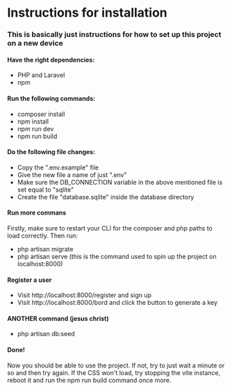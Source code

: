 # Instructions for installation

### This is basically just instructions for how to set up this project on a new device

#### Have the right dependencies:

-   PHP and Laravel
-   npm

#### Run the following commands:

-   composer install
-   npm install
-   npm run dev
-   npm run build

#### Do the following file changes:

-   Copy the ".env.example" file
-   Give the new file a name of just ".env"
-   Make sure the DB_CONNECTION variable in the above mentioned file is set equal to "sqlite"
-   Create the file "database.sqlite" inside the database directory

#### Run more commans

Firstly, make sure to restart your CLI for the composer and php paths to load correctly. Then run:

-   php artisan migrate
-   php artisan serve (this is the command used to spin up the project on localhost:8000)

#### Register a user

-   Visit http://localhost:8000/register and sign up
-   Visit http://localhost:8000/bord and click the button to generate a key

#### ANOTHER command (jesus christ)

-   php artisan db:seed

#### Done!

Now you should be able to use the project. If not, try to just wait a minute or so and then try again.
If the CSS won't load, try stopping the vite instance, reboot it and run the npm run build command once more.
